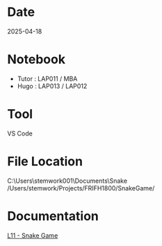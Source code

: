 # Date
2025-04-18

# Notebook
- Tutor : LAP011 / MBA
- Hugo : LAP013 / LAP012

# Tool
VS Code

# File Location
C:\Users\stemwork001\Documents\Snake\
/Users/stemwork/Projects/FRIFH1800/SnakeGame/

# Documentation
[L11 - Snake Game](https://docs.google.com/presentation/d/1JWBuzvW5q9asH71KLYnkvYIW28bX39-EJ_OdQVWn8fs/edit?usp=drive_link)
